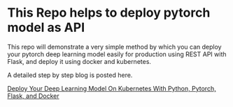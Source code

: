 # This Repo helps to deploy pytorch model as API

This repo will demonstrate a very simple method by which you can deploy your pytorch deep learning model easily for production using REST API with Flask, and deploy it using docker and kubernetes.


A detailed step by step blog is posted here. 

[Deploy Your Deep Learning Model On Kubernetes With Python, Pytorch, Flask, and Docker]()

